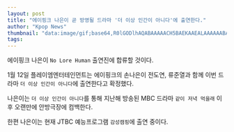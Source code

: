 ```yaml
---
layout: post
title: "에이핑크 나은이 곧 방영될 드라마 '더 이상 인간이 아니다'에 출연한다."
author: "Kpop News"
thumbnail: "data:image/gif;base64,R0lGODlhAQABAAAAACH5BAEKAAEALAAAAAABAAEAAAICTAEAOw=="
tags: 
---
```



에이핑크 나은이 `No Lore Human` 출연진에 합류할 것이다.

1월 12일 플레이엠엔터테인먼트는 에이핑크의 손나은이 전도연, 류준열과 함께 이번 드라마 `더 이상 인간이 아니다`에 출연한다고 확정했다.

나은이는 `더 이상 인간이 아니다`를 통해 지난해 방송된 MBC 드라마 `같이 저녁 먹을래` 이후 오랜만에 안방극장에 컴백한다.

한편 나은이는 현재 JTBC 예능프로그램 `감성캠핑`에 출연 중이다.